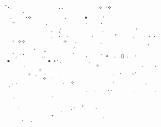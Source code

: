 <samp>
˚·.&nbsp;&nbsp;&nbsp;&nbsp;&nbsp;&nbsp;&nbsp;&nbsp;&nbsp;&nbsp;&nbsp;&nbsp;&nbsp;&nbsp;&nbsp;&nbsp;&nbsp;&nbsp;..&nbsp;&nbsp;&nbsp;&nbsp;&nbsp;&nbsp;&nbsp;&nbsp;&nbsp;&nbsp;&nbsp;&nbsp;&nbsp;&nbsp;⟡&nbsp;⠐⊹&nbsp;&nbsp;&nbsp;&nbsp;&nbsp;&nbsp;&nbsp;&nbsp;&nbsp;&nbsp;&nbsp;&nbsp;&nbsp;&nbsp;&nbsp;&nbsp;&nbsp;&nbsp;&nbsp;&nbsp;&nbsp;&nbsp;&nbsp;&nbsp;&nbsp;·&nbsp;&nbsp;&nbsp;&nbsp;&nbsp;&nbsp;&nbsp;&nbsp;&nbsp;&nbsp;&nbsp;&nbsp;&nbsp;&nbsp;&nbsp;<br/>
&nbsp;&nbsp;.&nbsp;&nbsp;&nbsp;&nbsp;&nbsp;⋆⊹&nbsp;&nbsp;&nbsp;&nbsp;&nbsp;&nbsp;&nbsp;&nbsp;&nbsp;&nbsp;&nbsp;&nbsp;&nbsp;.&nbsp;&nbsp;&nbsp;&nbsp;&nbsp;&nbsp;&nbsp;✺&nbsp;&nbsp;&nbsp;&nbsp;&nbsp;&nbsp;⠂&nbsp;&nbsp;&nbsp;&nbsp;&nbsp;&nbsp;&nbsp;&nbsp;&nbsp;&nbsp;&nbsp;&nbsp;&nbsp;&nbsp;&nbsp;&nbsp;&nbsp;&nbsp;&nbsp;&nbsp;&nbsp;&nbsp;&nbsp;✧&nbsp;&nbsp;&nbsp;&nbsp;&nbsp;&nbsp;&nbsp;&nbsp;&nbsp;&nbsp;&nbsp;&nbsp;⡀&nbsp;&nbsp;&nbsp;&nbsp;&nbsp;&nbsp;&nbsp;&nbsp;&nbsp;&nbsp;&nbsp;&nbsp;&nbsp;&nbsp;⠠&nbsp;&nbsp;&nbsp;&nbsp;&nbsp;.&nbsp;&nbsp;&nbsp;<br/>
&nbsp;&nbsp;&nbsp;&nbsp;&nbsp;&nbsp;&nbsp;&nbsp;&nbsp;&nbsp;&nbsp;&nbsp;&nbsp;&nbsp;&nbsp;&nbsp;&nbsp;&nbsp;&nbsp;&nbsp;&nbsp;⢀&nbsp;&nbsp;&nbsp;&nbsp;&nbsp;&nbsp;&nbsp;&nbsp;&nbsp;&nbsp;&nbsp;&nbsp;&nbsp;&nbsp;&nbsp;&nbsp;&nbsp;&nbsp;&nbsp;&nbsp;&nbsp;&nbsp;&nbsp;&nbsp;&nbsp;&nbsp;&nbsp;&nbsp;&nbsp;⡀&nbsp;&nbsp;&nbsp;&nbsp;&nbsp;&nbsp;&nbsp;&nbsp;&nbsp;&nbsp;&nbsp;&nbsp;&nbsp;&nbsp;&nbsp;&nbsp;&nbsp;&nbsp;&nbsp;&nbsp;&nbsp;&nbsp;&nbsp;&nbsp;&nbsp;·&nbsp;&nbsp;✧&nbsp;&nbsp;&nbsp;&nbsp;&nbsp;&nbsp;&nbsp;&nbsp;&nbsp;&nbsp;&nbsp;&nbsp;&nbsp;&nbsp;&nbsp;&nbsp;·&nbsp;&nbsp;<br/>
&nbsp;&nbsp;&nbsp;&nbsp;&nbsp;&nbsp;&nbsp;&nbsp;&nbsp;&nbsp;&nbsp;&nbsp;&nbsp;&nbsp;&nbsp;&nbsp;&nbsp;&nbsp;.&nbsp;&nbsp;·&nbsp;&nbsp;·&nbsp;&nbsp;&nbsp;&nbsp;&nbsp;&nbsp;&nbsp;&nbsp;&nbsp;·&nbsp;&nbsp;&nbsp;&nbsp;&nbsp;&nbsp;&nbsp;&nbsp;˚&nbsp;&nbsp;&nbsp;&nbsp;&nbsp;&nbsp;.&nbsp;&nbsp;&nbsp;&nbsp;&nbsp;⠐&nbsp;⠂&nbsp;&nbsp;&nbsp;⠂&nbsp;⊹⊹&nbsp;&nbsp;&nbsp;&nbsp;&nbsp;&nbsp;&nbsp;&nbsp;&nbsp;&nbsp;&nbsp;&nbsp;&nbsp;&nbsp;&nbsp;⊹&nbsp;&nbsp;&nbsp;.&nbsp;&nbsp;&nbsp;&nbsp;&nbsp;&nbsp;&nbsp;&nbsp;&nbsp;⡀&nbsp;&nbsp;&nbsp;&nbsp;<br/>
&nbsp;&nbsp;&nbsp;&nbsp;&nbsp;&nbsp;&nbsp;&nbsp;&nbsp;&nbsp;&nbsp;&nbsp;&nbsp;&nbsp;&nbsp;&nbsp;&nbsp;&nbsp;&nbsp;&nbsp;&nbsp;&nbsp;&nbsp;&nbsp;&nbsp;&nbsp;&nbsp;.&nbsp;&nbsp;&nbsp;&nbsp;&nbsp;&nbsp;&nbsp;&nbsp;&nbsp;&nbsp;&nbsp;&nbsp;&nbsp;&nbsp;&nbsp;&nbsp;&nbsp;&nbsp;&nbsp;&nbsp;&nbsp;&nbsp;&nbsp;&nbsp;&nbsp;&nbsp;&nbsp;&nbsp;⠁&nbsp;&nbsp;&nbsp;&nbsp;&nbsp;⡀&nbsp;&nbsp;&nbsp;&nbsp;&nbsp;&nbsp;&nbsp;˚&nbsp;&nbsp;&nbsp;✧&nbsp;&nbsp;&nbsp;&nbsp;&nbsp;&nbsp;&nbsp;&nbsp;&nbsp;&nbsp;⢀&nbsp;&nbsp;&nbsp;&nbsp;&nbsp;&nbsp;&nbsp;&nbsp;&nbsp;&nbsp;&nbsp;&nbsp;&nbsp;&nbsp;<br/>
&nbsp;&nbsp;&nbsp;&nbsp;.&nbsp;&nbsp;⠁&nbsp;&nbsp;&nbsp;&nbsp;&nbsp;&nbsp;..&nbsp;&nbsp;&nbsp;&nbsp;&nbsp;&nbsp;&nbsp;&nbsp;&nbsp;&nbsp;&nbsp;&nbsp;&nbsp;&nbsp;&nbsp;⠠&nbsp;&nbsp;&nbsp;&nbsp;&nbsp;⠁&nbsp;⋄&nbsp;&nbsp;.&nbsp;&nbsp;🌙&nbsp;.&nbsp;&nbsp;·&nbsp;&nbsp;&nbsp;&nbsp;&nbsp;&nbsp;&nbsp;&nbsp;&nbsp;✺&nbsp;&nbsp;&nbsp;&nbsp;&nbsp;&nbsp;&nbsp;&nbsp;&nbsp;&nbsp;&nbsp;&nbsp;&nbsp;&nbsp;&nbsp;✺&nbsp;⟡·⢀&nbsp;&nbsp;&nbsp;&nbsp;&nbsp;&nbsp;&nbsp;&nbsp;&nbsp;&nbsp;⢀&nbsp;&nbsp;&nbsp;&nbsp;&nbsp;&nbsp;&nbsp;&nbsp;<br/>
<sub>
&nbsp;&nbsp;&nbsp;&nbsp;&nbsp;&nbsp;&nbsp;&nbsp;&nbsp;.&nbsp;&nbsp;&nbsp;&nbsp;&nbsp;&nbsp;&nbsp;&nbsp;&nbsp;&nbsp;&nbsp;&nbsp;&nbsp;&nbsp;&nbsp;&nbsp;&nbsp;&nbsp;&nbsp;&nbsp;&nbsp;&nbsp;&nbsp;&nbsp;&nbsp;&nbsp;&nbsp;&nbsp;&nbsp;&nbsp;&nbsp;&nbsp;&nbsp;⊹&nbsp;&nbsp;&nbsp;&nbsp;&nbsp;&nbsp;&nbsp;&nbsp;&nbsp;&nbsp;&nbsp;&nbsp;&nbsp;&nbsp;&nbsp;&nbsp;&nbsp;&nbsp;&nbsp;&nbsp;.&nbsp;&nbsp;&nbsp;&nbsp;&nbsp;.&nbsp;&nbsp;&nbsp;&nbsp;&nbsp;&nbsp;&nbsp;&nbsp;&nbsp;&nbsp;&nbsp;&nbsp;&nbsp;&nbsp;&nbsp;&nbsp;⊹&nbsp;&nbsp;&nbsp;&nbsp;&nbsp;&nbsp;&nbsp;&nbsp;&nbsp;&nbsp;&nbsp;&nbsp;<br/>
&nbsp;&nbsp;&nbsp;&nbsp;&nbsp;&nbsp;&nbsp;&nbsp;&nbsp;&nbsp;&nbsp;⊹&nbsp;&nbsp;⡀&nbsp;&nbsp;&nbsp;·&nbsp;&nbsp;&nbsp;&nbsp;&nbsp;&nbsp;&nbsp;&nbsp;&nbsp;&nbsp;&nbsp;&nbsp;&nbsp;&nbsp;&nbsp;&nbsp;&nbsp;&nbsp;&nbsp;&nbsp;&nbsp;&nbsp;&nbsp;&nbsp;&nbsp;&nbsp;&nbsp;&nbsp;&nbsp;&nbsp;&nbsp;.&nbsp;&nbsp;⠐&nbsp;&nbsp;&nbsp;&nbsp;&nbsp;✨⠁&nbsp;&nbsp;&nbsp;&nbsp;&nbsp;&nbsp;&nbsp;&nbsp;&nbsp;&nbsp;&nbsp;&nbsp;&nbsp;&nbsp;&nbsp;&nbsp;&nbsp;&nbsp;&nbsp;&nbsp;&nbsp;&nbsp;&nbsp;&nbsp;&nbsp;&nbsp;&nbsp;⊹&nbsp;&nbsp;⠐&nbsp;&nbsp;&nbsp;⠁&nbsp;&nbsp;&nbsp;&nbsp;<br/>
&nbsp;&nbsp;&nbsp;⢀&nbsp;.&nbsp;&nbsp;&nbsp;&nbsp;&nbsp;&nbsp;&nbsp;&nbsp;&nbsp;&nbsp;&nbsp;&nbsp;&nbsp;&nbsp;&nbsp;&nbsp;&nbsp;&nbsp;&nbsp;&nbsp;&nbsp;.&nbsp;&nbsp;&nbsp;⊹&nbsp;&nbsp;&nbsp;&nbsp;&nbsp;&nbsp;&nbsp;&nbsp;&nbsp;&nbsp;&nbsp;&nbsp;&nbsp;&nbsp;&nbsp;&nbsp;&nbsp;&nbsp;·&nbsp;&nbsp;&nbsp;&nbsp;&nbsp;&nbsp;&nbsp;&nbsp;&nbsp;&nbsp;&nbsp;&nbsp;&nbsp;&nbsp;⢀&nbsp;&nbsp;&nbsp;&nbsp;&nbsp;&nbsp;⠂&nbsp;&nbsp;&nbsp;&nbsp;&nbsp;&nbsp;&nbsp;&nbsp;&nbsp;&nbsp;&nbsp;&nbsp;&nbsp;&nbsp;&nbsp;&nbsp;&nbsp;&nbsp;&nbsp;&nbsp;&nbsp;&nbsp;&nbsp;&nbsp;&nbsp;&nbsp;&nbsp;<br/>
&nbsp;&nbsp;&nbsp;&nbsp;&nbsp;&nbsp;&nbsp;&nbsp;&nbsp;&nbsp;&nbsp;&nbsp;&nbsp;&nbsp;&nbsp;&nbsp;&nbsp;&nbsp;&nbsp;&nbsp;&nbsp;&nbsp;&nbsp;&nbsp;&nbsp;&nbsp;&nbsp;&nbsp;&nbsp;&nbsp;&nbsp;&nbsp;&nbsp;&nbsp;&nbsp;&nbsp;&nbsp;&nbsp;.&nbsp;&nbsp;&nbsp;.&nbsp;&nbsp;&nbsp;&nbsp;&nbsp;⠐⠐&nbsp;&nbsp;&nbsp;&nbsp;&nbsp;&nbsp;&nbsp;&nbsp;&nbsp;&nbsp;.&nbsp;&nbsp;&nbsp;&nbsp;&nbsp;&nbsp;&nbsp;&nbsp;&nbsp;.&nbsp;&nbsp;&nbsp;&nbsp;&nbsp;&nbsp;&nbsp;&nbsp;&nbsp;&nbsp;&nbsp;&nbsp;&nbsp;&nbsp;&nbsp;&nbsp;&nbsp;&nbsp;&nbsp;&nbsp;&nbsp;&nbsp;⡀&nbsp;&nbsp;&nbsp;&nbsp;&nbsp;&nbsp;<br/>
&nbsp;&nbsp;&nbsp;&nbsp;⠁&nbsp;&nbsp;&nbsp;&nbsp;&nbsp;&nbsp;&nbsp;&nbsp;&nbsp;&nbsp;&nbsp;&nbsp;&nbsp;&nbsp;&nbsp;&nbsp;&nbsp;&nbsp;&nbsp;&nbsp;&nbsp;&nbsp;&nbsp;&nbsp;&nbsp;&nbsp;&nbsp;&nbsp;&nbsp;&nbsp;&nbsp;&nbsp;&nbsp;&nbsp;&nbsp;&nbsp;&nbsp;&nbsp;&nbsp;&nbsp;&nbsp;&nbsp;&nbsp;&nbsp;&nbsp;&nbsp;&nbsp;&nbsp;&nbsp;&nbsp;&nbsp;&nbsp;&nbsp;&nbsp;&nbsp;&nbsp;&nbsp;&nbsp;&nbsp;&nbsp;&nbsp;&nbsp;&nbsp;&nbsp;&nbsp;&nbsp;&nbsp;&nbsp;&nbsp;&nbsp;&nbsp;&nbsp;&nbsp;&nbsp;&nbsp;&nbsp;&nbsp;&nbsp;&nbsp;&nbsp;&nbsp;&nbsp;&nbsp;&nbsp;&nbsp;&nbsp;&nbsp;&nbsp;&nbsp;&nbsp;&nbsp;&nbsp;&nbsp;&nbsp;&nbsp;<br/>
&nbsp;&nbsp;&nbsp;&nbsp;&nbsp;&nbsp;·&nbsp;&nbsp;&nbsp;&nbsp;&nbsp;&nbsp;&nbsp;&nbsp;&nbsp;&nbsp;&nbsp;&nbsp;&nbsp;&nbsp;&nbsp;&nbsp;&nbsp;&nbsp;&nbsp;&nbsp;&nbsp;&nbsp;&nbsp;&nbsp;⡀⋆&nbsp;&nbsp;&nbsp;˚&nbsp;&nbsp;&nbsp;&nbsp;&nbsp;⠠&nbsp;&nbsp;&nbsp;&nbsp;&nbsp;&nbsp;&nbsp;&nbsp;&nbsp;&nbsp;&nbsp;&nbsp;&nbsp;&nbsp;&nbsp;&nbsp;&nbsp;&nbsp;&nbsp;&nbsp;&nbsp;&nbsp;&nbsp;&nbsp;&nbsp;&nbsp;&nbsp;&nbsp;&nbsp;&nbsp;&nbsp;&nbsp;&nbsp;&nbsp;&nbsp;&nbsp;&nbsp;&nbsp;&nbsp;&nbsp;&nbsp;&nbsp;&nbsp;&nbsp;&nbsp;&nbsp;&nbsp;&nbsp;&nbsp;&nbsp;&nbsp;&nbsp;&nbsp;&nbsp;⠐&nbsp;&nbsp;<br/>
&nbsp;&nbsp;&nbsp;&nbsp;&nbsp;&nbsp;&nbsp;&nbsp;&nbsp;&nbsp;&nbsp;&nbsp;&nbsp;&nbsp;&nbsp;&nbsp;&nbsp;&nbsp;&nbsp;&nbsp;&nbsp;&nbsp;*&nbsp;&nbsp;&nbsp;&nbsp;&nbsp;&nbsp;&nbsp;&nbsp;&nbsp;&nbsp;&nbsp;&nbsp;&nbsp;&nbsp;&nbsp;&nbsp;&nbsp;&nbsp;&nbsp;&nbsp;&nbsp;&nbsp;&nbsp;⡀&nbsp;&nbsp;&nbsp;&nbsp;&nbsp;&nbsp;&nbsp;&nbsp;&nbsp;&nbsp;&nbsp;&nbsp;&nbsp;&nbsp;&nbsp;&nbsp;&nbsp;&nbsp;&nbsp;&nbsp;&nbsp;&nbsp;&nbsp;&nbsp;&nbsp;&nbsp;&nbsp;&nbsp;&nbsp;&nbsp;&nbsp;&nbsp;⠂&nbsp;&nbsp;&nbsp;.&nbsp;&nbsp;&nbsp;&nbsp;&nbsp;&nbsp;&nbsp;&nbsp;&nbsp;&nbsp;&nbsp;&nbsp;&nbsp;&nbsp;&nbsp;&nbsp;<br/>
</sub>
</samp>
